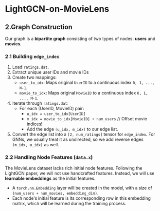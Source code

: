 # LightGCN-on-MovieLens

## 2.Graph Construction

Our graph is a **bipartite graph** consisting of two types of nodes: **users** and **movies**.

### 2.1 Building `edge_index`

1. Load `ratings.dat`.
2. Extract unique user IDs and movie IDs
3. Create two mappings:
    - `user_to_idx`: Maps original `UserID` to a continuous index `0, 1, ..., N-1`.
    - `movie_to_idx`: Maps original `MovieID` to a continuous index `0, 1, ..., M-1`.
4.  Iterate through `ratings.dat`:
    - For each (UserID, MovieID) pair:
        - `u_idx = user_to_idx[UserID]`
        - `m_idx = movie_to_idx[MovieID] + num_users`  // Offset movie indices!
        - Add the edge `(u_idx, m_idx)` to our edge list.
5.  Convert the edge list into a `[2, num_ratings]` tensor for `edge_index`. For GNNs, we usually treat it as undirected, so we add reverse edges `(m_idx, u_idx)` as well.

### 2.2 Handling Node Features (`data.x`)

The MovieLens dataset lacks rich initial node features. Following the LightGCN paper, we will not use handcrafted features. Instead, we will use **learnable embeddings** as the initial features.

- A `torch.nn.Embedding` layer will be created in the model, with a size of `(num_users + num_movies, embedding_dim)`.
- Each node's initial feature is its corresponding row in this embedding matrix, which will be learned during the training process.

